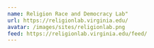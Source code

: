 ```yaml
---
name: Religion Race and Democracy Lab"
url: https://religionlab.virginia.edu/
avatar: /images/sites/religionlab.png
feed: https://religionlab.virginia.edu/feed/
---
```

